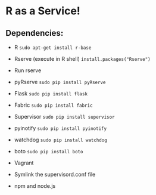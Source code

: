 # R as a Service!

## Dependencies:

* R `sudo apt-get install r-base`
* Rserve (execute in R shell) `install.packages("Rserve")`
* Run rserve
* pyRserve `sudo pip install pyRserve`
* Flask `sudo pip install flask`
* Fabric `sudo pip install fabric`
* Supervisor `sudo pip install supervisor`
* pyinotify `sudo pip install pyinotify`
* watchdog `sudo pip install watchdog`
* boto `sudo pip install boto`

* Vagrant
* Symlink the supervisord.conf file
* npm and node.js
